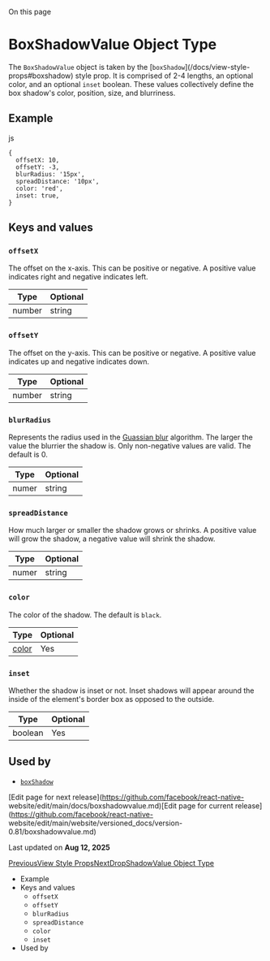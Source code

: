 On this page

# BoxShadowValue Object Type

The `BoxShadowValue` object is taken by the [`boxShadow`](/docs/view-style-
props#boxshadow) style prop. It is comprised of 2-4 lengths, an optional
color, and an optional `inset` boolean. These values collectively define the
box shadow's color, position, size, and blurriness.

## Example​

js

    
    
    {  
      offsetX: 10,  
      offsetY: -3,  
      blurRadius: '15px',  
      spreadDistance: '10px',  
      color: 'red',  
      inset: true,  
    }  
    

## Keys and values​

### `offsetX`​

The offset on the x-axis. This can be positive or negative. A positive value
indicates right and negative indicates left.

Type| Optional  
---|---  
number | string| No  
  
### `offsetY`​

The offset on the y-axis. This can be positive or negative. A positive value
indicates up and negative indicates down.

Type| Optional  
---|---  
number | string| No  
  
### `blurRadius`​

Represents the radius used in the [Guassian
blur](https://en.wikipedia.org/wiki/Gaussian_blur) algorithm. The larger the
value the blurrier the shadow is. Only non-negative values are valid. The
default is 0.

Type| Optional  
---|---  
numer | string| Yes  
  
### `spreadDistance`​

How much larger or smaller the shadow grows or shrinks. A positive value will
grow the shadow, a negative value will shrink the shadow.

Type| Optional  
---|---  
numer | string| Yes  
  
### `color`​

The color of the shadow. The default is `black`.

Type| Optional  
---|---  
[color](/docs/colors)| Yes  
  
### `inset`​

Whether the shadow is inset or not. Inset shadows will appear around the
inside of the element's border box as opposed to the outside.

Type| Optional  
---|---  
boolean| Yes  
  
## Used by​

  * [`boxShadow`](/docs/view-style-props#boxshadow)

[Edit page for next release](https://github.com/facebook/react-native-
website/edit/main/docs/boxshadowvalue.md)[Edit page for current
release](https://github.com/facebook/react-native-
website/edit/main/website/versioned_docs/version-0.81/boxshadowvalue.md)

Last updated on **Aug 12, 2025**

[ PreviousView Style Props](/docs/view-style-props)[NextDropShadowValue Object
Type](/docs/dropshadowvalue)

  * Example
  * Keys and values
    * `offsetX`
    * `offsetY`
    * `blurRadius`
    * `spreadDistance`
    * `color`
    * `inset`
  * Used by

